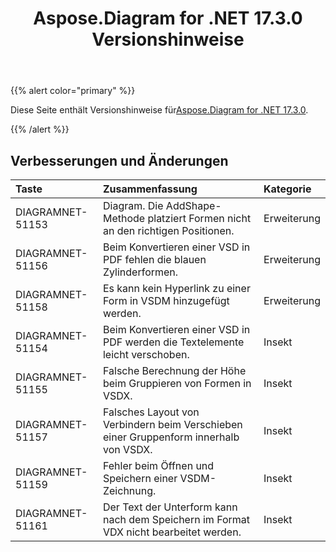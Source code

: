 ﻿---
title: Aspose.Diagram for .NET 17.3.0 Versionshinweise
type: docs
weight: 100
url: /de/net/aspose-diagram-for-net-17-3-0-release-notes/
---
{{% alert color="primary" %}} 

 Diese Seite enthält Versionshinweise für[Aspose.Diagram for .NET 17.3.0](https://www.nuget.org/packages/Aspose.Diagram/17.3.0).

{{% /alert %}} 
## **Verbesserungen und Änderungen**

|**Taste**|**Zusammenfassung**|**Kategorie**|
|:- |:- |:- |
|DIAGRAMNET-51153|Diagram. Die AddShape-Methode platziert Formen nicht an den richtigen Positionen.|Erweiterung|
|DIAGRAMNET-51156|Beim Konvertieren einer VSD in PDF fehlen die blauen Zylinderformen.|Erweiterung|
|DIAGRAMNET-51158|Es kann kein Hyperlink zu einer Form in VSDM hinzugefügt werden.|Erweiterung|
|DIAGRAMNET-51154|Beim Konvertieren einer VSD in PDF werden die Textelemente leicht verschoben.|Insekt|
|DIAGRAMNET-51155|Falsche Berechnung der Höhe beim Gruppieren von Formen in VSDX.|Insekt|
|DIAGRAMNET-51157 |Falsches Layout von Verbindern beim Verschieben einer Gruppenform innerhalb von VSDX.|Insekt|
|DIAGRAMNET-51159|Fehler beim Öffnen und Speichern einer VSDM-Zeichnung.|Insekt|
|DIAGRAMNET-51161|Der Text der Unterform kann nach dem Speichern im Format VDX nicht bearbeitet werden.|Insekt|

